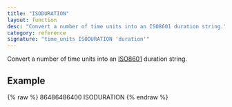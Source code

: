 ```yaml
---
title: "ISODURATION"
layout: function
desc: "Convert a number of time units into an ISO8601 duration string."
category: reference
signature: "time_units ISODURATION 'duration'"
---
```


Convert a number of time units into an [ISO8601](http://en.wikipedia.org/wiki/ISO_8601) duration string.

## Example ##

{% raw %}
<warp10-warpscript-widget backend="{{backend}}"  exec-endpoint="{{execEndpoint}}">
86486486400 ISODURATION 
</warp10-warpscript-widget>
{% endraw %}